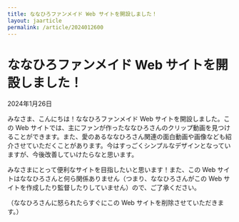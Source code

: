 ```yaml
---
title: ななひろファンメイド Web サイトを開設しました！
layout: jaarticle
permalink: /article/2024012600
---
```


# ななひろファンメイド Web サイトを開設しました！

2024年1月26日

みなさま、こんにちは！ななひろファンメイド Web サイトを開設しました。この Web サイトでは、主にファンが作ったななひろさんのクリップ動画を見つけることができます。また、愛のあるななひろさん関連の面白動画や画像なども紹介させていただくことがあります。今はすっごくシンプルなデザインとなっていますが、今後改善していけたらなと思います。

みなさまにとって便利なサイトを目指したいと思います！また、この Web サイトはななひろさんと何ら関係ありません（つまり、ななひろさんがこの Web サイトを作成したり監督したりしていません）ので、ご了承ください。

（ななひろさんに怒られたらすぐにこの Web サイトを削除させていただきます。）
